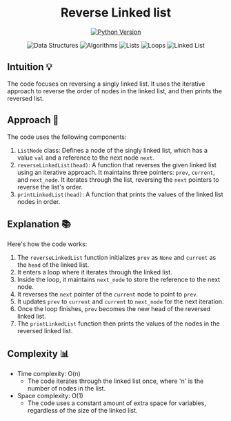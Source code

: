 
<h1 align="center">
Reverse Linked list
</h1>

<p align="center">
  <a href="https://www.python.org/downloads/release/python-380/">
    <img src="https://img.shields.io/badge/Python-3.8%2B-blue" alt="Python Version">
  </a>
</p>
<p align="center">
  <img src="https://img.shields.io/badge/-Data%20Structures-lightgrey" alt="Data Structures">
  <img src="https://img.shields.io/badge/-Algorithms-orange" alt="Algorithms">
  <img src="https://img.shields.io/badge/-Lists-brightgreen" alt="Lists">
  <img src="https://img.shields.io/badge/-Loops-blue" alt="Loops">
  <img src="https://img.shields.io/badge/-LinkedList-red" alt="Linked List">
</p>





## Intuition 💡
<!-- Describe your first thoughts on how to solve this problem. -->
The code focuses on reversing a singly linked list. It uses the iterative approach to reverse the order of nodes in the linked list, and then prints the reversed list.

## Approach 🚀
<!-- Describe your approach to solving the problem. -->
The code uses the following components:
1. `ListNode` class: Defines a node of the singly linked list, which has a value `val` and a reference to the next node `next`.
2. `reverseLinkedList(head)`: A function that reverses the given linked list using an iterative approach. It maintains three pointers: `prev`, `current`, and `next_node`. It iterates through the list, reversing the `next` pointers to reverse the list's order.
3. `printLinkedList(head)`: A function that prints the values of the linked list nodes in order.

## Explanation 📚
<!-- Describe your explanation in short with steps. -->
Here's how the code works:
1. The `reverseLinkedList` function initializes `prev` as `None` and `current` as the `head` of the linked list.
2. It enters a loop where it iterates through the linked list.
3. Inside the loop, it maintains `next_node` to store the reference to the next node.
4. It reverses the `next` pointer of the `current` node to point to `prev`.
5. It updates `prev` to `current` and `current` to `next_node` for the next iteration.
6. Once the loop finishes, `prev` becomes the new head of the reversed linked list.
7. The `printLinkedList` function then prints the values of the nodes in the reversed linked list.

## Complexity 📊
- Time complexity: O(n)
  - The code iterates through the linked list once, where 'n' is the number of nodes in the list.
- Space complexity: O(1)
  - The code uses a constant amount of extra space for variables, regardless of the size of the linked list.
